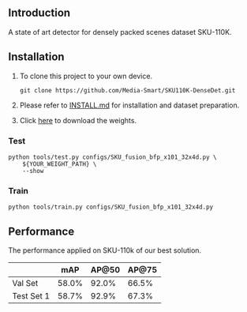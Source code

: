 ## Introduction

A state of art detector for densely packed scenes dataset SKU-110K.



## Installation

1. To clone this project to your own device.

   ```
   git clone https://github.com/Media-Smart/SKU110K-DenseDet.git
   ```

2. Please refer to [INSTALL.md](docs/INSTALL.md) for installation and dataset preparation.

3. Click [here](https://drive.google.com/file/d/1XM8OzRdcbDbSrvlcMgJsFX76lBmdN2Td/view?usp=sharing) to download the weights. 


### Test

```shell
python tools/test.py configs/SKU_fusion_bfp_x101_32x4d.py \
    ${YOUR_WEIGHT_PATH} \
    --show
```

### Train

```shell
python tools/train.py configs/SKU_fusion_bfp_x101_32x4d.py
```

## Performance

The performance applied on SKU-110k of our best solution.

|            | mAP   | AP@50  | AP@75 |
| ---------- | ----  | -----  | ----- |
| Val Set    | 58.0% | 92.0%  | 66.5% |
| Test Set 1 | 58.7% | 92.9%  | 67.3% |









